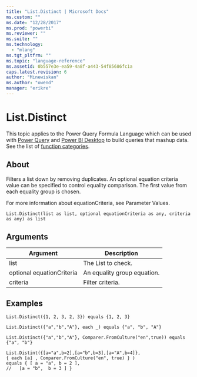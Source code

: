 ```yaml
---
title: "List.Distinct | Microsoft Docs"
ms.custom: ""
ms.date: "12/28/2017"
ms.prod: "powerbi"
ms.reviewer: ""
ms.suite: ""
ms.technology: 
  - "mlang"
ms.tgt_pltfrm: ""
ms.topic: "language-reference"
ms.assetid: 0b557e3e-ea59-4a8f-a443-54f85686fc1a
caps.latest.revision: 6
author: "Minewiskan"
ms.author: "owend"
manager: "erikre"
---
```

# List.Distinct
This topic applies to the Power Query Formula Language which can be used with [Power Query](https://support.office.com/article/Introduction-to-Microsoft-Power-Query-for-Excel-6E92E2F4-2079-4E1F-BAD5-89F6269CD605) and [Power BI Desktop](http://go.microsoft.com/fwlink/p/?LinkId=618607) to build queries that mashup data. See the list of [function categories](https://msdn.microsoft.com/en-us/library/mt211003.aspx).  
  
## About  
Filters a list down by removing duplicates. An optional equation criteria value can be specified to control equality comparison.  The first value from each equality group is chosen.  
  
For more information about equationCriteria, see Parameter Values.  
  
```  
List.Distinct(list as list, optional equationCriteria as any, criteria as any) as list  
```  
  
## Arguments  
  
|Argument|Description|  
|------------|---------------|  
|list|The List to check.|  
|optional equationCriteria|An equality group equation.|  
|criteria|Filter criteria.|  
  
## Examples  
  
```  
List.Distinct({1, 2, 3, 2, 3}) equals {1, 2, 3}  
```  
  
```  
List.Distinct({"a","b","A"}, each _) equals {"a", "b", "A"}  
```  
  
```  
List.Distinct({"a","b","A"}, Comparer.FromCulture("en",true)) equals {"a", "b"}  
```  
  
```  
List.Distint({[a="a",b=2],[a="b",b=3],[a="A",b=4]},   
{ each [a] , Comparer.FromCulture("en", true) } )   
equals { [ a = "a", b = 2 ],   
//   [a = "b",  b = 3 ] }  
```  
